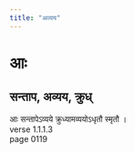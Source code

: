 ```yaml
---
title: "अव्यय"
---
```


# आः
## सन्ताप, अव्यय, क्रुध्
आः सन्तापेऽव्यये क्रुध्यामव्ययोऽधृतौ स्मृतौ ।<BR>verse 1.1.1.3<BR>page 0119

